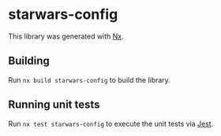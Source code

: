 # starwars-config

This library was generated with [Nx](https://nx.dev).

## Building

Run `nx build starwars-config` to build the library.

## Running unit tests

Run `nx test starwars-config` to execute the unit tests via [Jest](https://jestjs.io).
